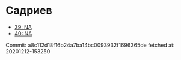 # Садриев
- [39: NA](39.md)
- [40: NA](40.md)

Commit: a8c112d18f16b24a7ba14bc0093932f1696365de
 fetched at: 20201212-153250
